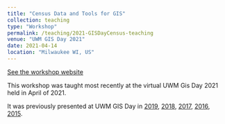 ```yaml
---
title: "Census Data and Tools for GIS"
collection: teaching
type: "Workshop"
permalink: /teaching/2021-GISDayCensus-teaching
venue: "UWM GIS Day 2021"
date: 2021-04-14
location: "Milwaukee WI, US"
---
```

[See the workshop website](https://srappel.github.io/census_workshop_2021/)

This workshop was taught most recently at the virtual UWM Gis Day 2021 held in April of 2021.

It was previously presented at UWM GIS Day in [2019](/teaching/2019-GISDayCensus-teaching), [2018](/teaching/2018-GISDayCensus-teaching), [2017](/teaching/2017-GISDayCensus-teaching), [2016](/teaching/2016-GISDayCensus-teaching), [2015](/teaching/2015-GISDayCensus-teaching).